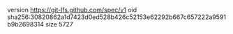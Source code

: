 version https://git-lfs.github.com/spec/v1
oid sha256:30820862a1d7423d0ed528b426c52153e62292b667c657222a9591b9b2698314
size 5727

